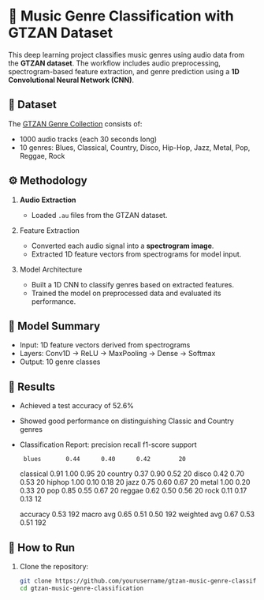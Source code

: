 # 🎵 Music Genre Classification with GTZAN Dataset

This deep learning project classifies music genres using audio data from the **GTZAN dataset**. The workflow includes audio preprocessing, spectrogram-based feature extraction, and genre prediction using a **1D Convolutional Neural Network (CNN)**.

## 🎼 Dataset

The [GTZAN Genre Collection](https://www.dropbox.com/scl/fi/logv7hsjc1t3daaysuhyh/genres.tar.gz?rlkey=vcu3jvliyletkjwxz8bv8jm7c&e=2&dl=0) consists of:
- 1000 audio tracks (each 30 seconds long)
- 10 genres: Blues, Classical, Country, Disco, Hip-Hop, Jazz, Metal, Pop, Reggae, Rock

## ⚙️ Methodology

1. **Audio Extraction**  
   - Loaded `.au` files from the GTZAN dataset.

2. Feature Extraction  
   - Converted each audio signal into a **spectrogram image**.
   - Extracted 1D feature vectors from spectrograms for model input.

3. Model Architecture
   - Built a 1D CNN to classify genres based on extracted features.
   - Trained the model on preprocessed data and evaluated its performance.

## 🧠 Model Summary

- Input: 1D feature vectors derived from spectrograms  
- Layers: Conv1D → ReLU → MaxPooling → Dense → Softmax  
- Output: 10 genre classes



## 🧪 Results

- Achieved a test accuracy of 52.6%
- Showed good performance on distinguishing Classic and Country genres

- Classification Report:
              precision    recall  f1-score   support

       blues       0.44      0.40      0.42        20
   classical       0.91      1.00      0.95        20
     country       0.37      0.90      0.52        20
       disco       0.42      0.70      0.53        20
      hiphop       1.00      0.10      0.18        20
        jazz       0.75      0.60      0.67        20
       metal       1.00      0.20      0.33        20
         pop       0.85      0.55      0.67        20
      reggae       0.62      0.50      0.56        20
        rock       0.11      0.17      0.13        12

    accuracy                           0.53       192
   macro avg       0.65      0.51      0.50       192
weighted avg       0.67      0.53      0.51       192




## 🚀 How to Run

1. Clone the repository:
   ```bash
   git clone https://github.com/yourusername/gtzan-music-genre-classification.git
   cd gtzan-music-genre-classification

